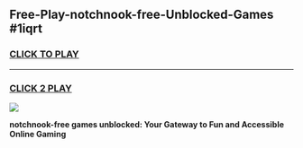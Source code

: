 
## Free-Play-notchnook-free-Unblocked-Games #1iqrt
<h3>
<a href="https://news.freeplayer.one?title=notchnook-free&ref=8M">CLICK TO PLAY</a></h3>
<hr>

<h3>
<a href="https://news.freeplayer.one?title=notchnook-free&ref=8M">CLICK 2 PLAY</a>
  
</h3>

<a href="https://news.freeplayer.one?title=notchnook-free&ref=8M"><img src="https://clearcache.store/games.png"></a>


**notchnook-free games unblocked: Your Gateway to Fun and Accessible Online Gaming**

